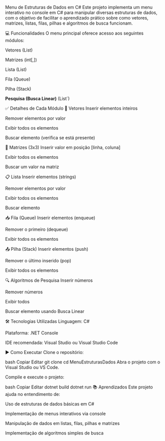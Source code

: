 Menu de Estruturas de Dados em C#
Este projeto implementa um menu interativo no console em C# para manipular diversas estruturas de dados, com o objetivo de facilitar o aprendizado prático sobre como vetores, matrizes, listas, filas, pilhas e algoritmos de busca funcionam.

💻 Funcionalidades
O menu principal oferece acesso aos seguintes módulos:

Vetores (List<int>)

Matrizes (int[,])

Lista (List<string>)

Fila (Queue<string>)

Pilha (Stack<string>)

**Pesquisa (Busca Linear)** (List<int>`)

✅ Detalhes de Cada Módulo
🔢 Vetores
Inserir elementos inteiros

Remover elementos por valor

Exibir todos os elementos

Buscar elemento (verifica se está presente)

🧮 Matrizes (3x3)
Inserir valor em posição [linha, coluna]

Exibir todos os elementos

Buscar um valor na matriz

📋 Lista
Inserir elementos (strings)

Remover elementos por valor

Exibir todos os elementos

Buscar elemento

📥 Fila (Queue)
Inserir elementos (enqueue)

Remover o primeiro (dequeue)

Exibir todos os elementos

📤 Pilha (Stack)
Inserir elementos (push)

Remover o último inserido (pop)

Exibir todos os elementos

🔍 Algoritmos de Pesquisa
Inserir números

Remover números

Exibir todos

Buscar elemento usando Busca Linear

🛠️ Tecnologias Utilizadas
Linguagem: C#

Plataforma: .NET Console

IDE recomendada: Visual Studio ou Visual Studio Code

▶️ Como Executar
Clone o repositório:

bash
Copiar
Editar
git clone
cd MenuEstruturasDados
Abra o projeto com o Visual Studio ou VS Code.

Compile e execute o projeto:

bash
Copiar
Editar
dotnet build
dotnet run
📚 Aprendizados
Este projeto ajuda no entendimento de:

Uso de estruturas de dados básicas em C#

Implementação de menus interativos via console

Manipulação de dados em listas, filas, pilhas e matrizes

Implementação de algoritmos simples de busca

